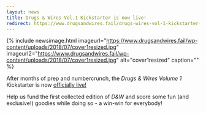 ```yaml
---
layout: news
title: Drugs & Wires Vol.1 Kickstarter is now live!
redirect: https://www.drugsandwires.fail/drugs-wires-vol-1-kickstarter-is-now-live/
---
```


{% include newsimage.html imageurl="https://www.drugsandwires.fail/wp-content/uploads/2018/07/cover1resized.jpg" imageurl2="https://www.drugsandwires.fail/wp-content/uploads/2018/07/cover1resized.jpg" alt="cover1resized" caption="" %}

After months of prep and numbercrunch, the _Drugs &amp; Wires Volume 1_ Kickstarter is now [officially live!](https://t.umblr.com/redirect?z=https%3A%2F%2Fwww.kickstarter.com%2Fprojects%2Fcryoclaire%2Fdrugs-and-wires-down-in-a-hole&t=YTA0YTRiNmYyNjAwZTM5YjEzNWQ5OWFlNGI2ZDIyMjExNTcyMzliZixGZnlQcmZVdA%3D%3D&b=t%3ABbtoBJK_ClHVqlkSkAYQPQ&p=https%3A%2F%2Fcryoclaire.tumblr.com%2Fpost%2F175580424779%2Fblackiochronicles-after-months-of-prep-and)

Help us fund the first collected edition of _D&amp;W_ and score some fun (and exclusive!) goodies while doing so - a win-win for everybody!

